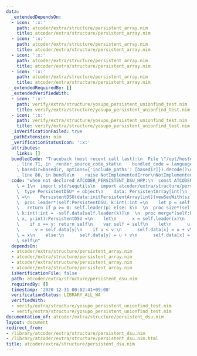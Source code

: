 ```yaml
---
data:
  _extendedDependsOn:
  - icon: ':x:'
    path: atcoder/extra/structure/persistent_array.nim
    title: atcoder/extra/structure/persistent_array.nim
  - icon: ':x:'
    path: atcoder/extra/structure/persistent_array.nim
    title: atcoder/extra/structure/persistent_array.nim
  - icon: ':x:'
    path: atcoder/extra/structure/persistent_array.nim
    title: atcoder/extra/structure/persistent_array.nim
  - icon: ':x:'
    path: atcoder/extra/structure/persistent_array.nim
    title: atcoder/extra/structure/persistent_array.nim
  _extendedRequiredBy: []
  _extendedVerifiedWith:
  - icon: ':x:'
    path: verify/extra/structure/yosupo_persistent_unionfind_test.nim
    title: verify/extra/structure/yosupo_persistent_unionfind_test.nim
  - icon: ':x:'
    path: verify/extra/structure/yosupo_persistent_unionfind_test.nim
    title: verify/extra/structure/yosupo_persistent_unionfind_test.nim
  _isVerificationFailed: true
  _pathExtension: nim
  _verificationStatusIcon: ':x:'
  attributes:
    links: []
  bundledCode: "Traceback (most recent call last):\n  File \"/opt/hostedtoolcache/Python/3.10.5/x64/lib/python3.10/site-packages/onlinejudge_verify/documentation/build.py\"\
    , line 71, in _render_source_code_stat\n    bundled_code = language.bundle(stat.path,\
    \ basedir=basedir, options={'include_paths': [basedir]}).decode()\n  File \"/opt/hostedtoolcache/Python/3.10.5/x64/lib/python3.10/site-packages/onlinejudge_verify/languages/nim.py\"\
    , line 86, in bundle\n    raise NotImplementedError\nNotImplementedError\n"
  code: "when not declared ATCODER_PERSISTENT_DSU_HPP:\n  const ATCODER_PERSISTENT_DSU_HPP*\
    \ = 1\n  import std/sequtils\n  import atcoder/extra/structure/persistent_array\n\
    \  type PersistentDSU* = object\n    data: PersistentArray[int]\n  \n  proc initPersistentDSU*(sz:int):PersistentDSU\
    \ =\n    PersistentDSU(data:initPersistentArray[int](newSeqWith(sz, -1)))\n  \n\
    \  proc leader*(self:PersistentDSU, k:int):int =\n    let p = self.data[k]\n \
    \   return if p >= 0: self.leader(p) else: k\n  \n  proc size*(self:PersistentDSU,\
    \ k:int):int = -self.data[self.leader(k)]\n  \n  proc merge*(self:PersistentDSU,\
    \ x, y:int):PersistentDSU =\n    let\n      x = self.leader(x)\n      y = self.leader(y)\n\
    \    if x == y: return self\n    var self = self\n    let\n      u = self.data[x]\n\
    \      v = self.data[y]\n    if u < v:\n      self.data[x] = u + v\n      self.data[y]\
    \ = x\n    else:\n      self.data[y] = u + v\n      self.data[x] = y\n    return\
    \ self\n"
  dependsOn:
  - atcoder/extra/structure/persistent_array.nim
  - atcoder/extra/structure/persistent_array.nim
  - atcoder/extra/structure/persistent_array.nim
  - atcoder/extra/structure/persistent_array.nim
  isVerificationFile: false
  path: atcoder/extra/structure/persistent_dsu.nim
  requiredBy: []
  timestamp: '2020-12-31 00:02:41+09:00'
  verificationStatus: LIBRARY_ALL_WA
  verifiedWith:
  - verify/extra/structure/yosupo_persistent_unionfind_test.nim
  - verify/extra/structure/yosupo_persistent_unionfind_test.nim
documentation_of: atcoder/extra/structure/persistent_dsu.nim
layout: document
redirect_from:
- /library/atcoder/extra/structure/persistent_dsu.nim
- /library/atcoder/extra/structure/persistent_dsu.nim.html
title: atcoder/extra/structure/persistent_dsu.nim
---
```


